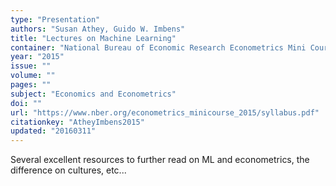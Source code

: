 ```yaml
---
type: "Presentation"
authors: "Susan Athey, Guido W. Imbens"
title: "Lectures on Machine Learning"
container: "National Bureau of Economic Research Econometrics Mini Course"
year: "2015"
issue: ""
volume: ""
pages: ""
subject: "Economics and Econometrics"
doi: ""
url: "https://www.nber.org/econometrics_minicourse_2015/syllabus.pdf"
citationkey: "AtheyImbens2015"
updated: "20160311"
---
```


Several excellent resources to further read on ML and econometrics, the difference on cultures, etc...